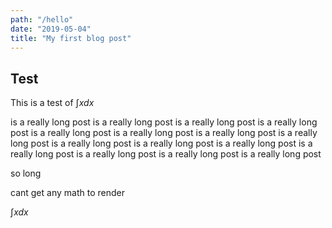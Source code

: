 ```yaml
---
path: "/hello"
date: "2019-05-04"
title: "My first blog post"
---
```


## Test

This is a test of $\int x dx$

is a really long post
is a really long post
is a really long post
is a really long post
is a really long post
is a really long post
is a really long post
is a really long post
is a really long post
is a really long post
is a really long post
is a really long post
is a really long post
is a really long post
is a really long post

so long

cant get any math to render

$\int x dx$
